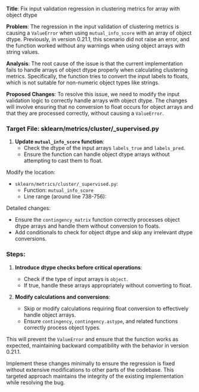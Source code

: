 **Title**: Fix input validation regression in clustering metrics for array with object dtype

**Problem**: The regression in the input validation of clustering metrics is causing a `ValueError` when using `mutual_info_score` with an array of object dtype. Previously, in version 0.21.1, this scenario did not raise an error, and the function worked without any warnings when using object arrays with string values.

**Analysis**: The root cause of the issue is that the current implementation fails to handle arrays of object dtype properly when calculating clustering metrics. Specifically, the function tries to convert the input labels to floats, which is not suitable for non-numeric object types like strings.

**Proposed Changes**: To resolve this issue, we need to modify the input validation logic to correctly handle arrays with object dtype. The changes will involve ensuring that no conversion to float occurs for object arrays and that they are processed correctly, without causing a `ValueError`.

### Target File: sklearn/metrics/cluster/_supervised.py

1. **Update `mutual_info_score` function**:
    - Check the dtype of the input arrays `labels_true` and `labels_pred`.
    - Ensure the function can handle object dtype arrays without attempting to cast them to float.

Modify the location:

- `sklearn/metrics/cluster/_supervised.py`:
  - Function: `mutual_info_score`
  - Line range (around line 738-756):

Detailed changes:
- Ensure the `contingency_matrix` function correctly processes object dtype arrays and handle them without conversion to floats.
- Add conditionals to check for object dtype and skip any irrelevant dtype conversions.

### Steps:
1. **Introduce dtype checks before critical operations**:
    - Check if the type of input arrays is `object`.
    - If true, handle these arrays appropriately without converting to float.

2. **Modify calculations and conversions**:
    - Skip or modify calculations requiring float conversion to effectively handle object arrays.
    - Ensure `contingency`, `contingency.astype`, and related functions correctly process object types.

This will prevent the `ValueError` and ensure that the function works as expected, maintaining backward compatibility with the behavior in version 0.21.1.

Implement these changes minimally to ensure the regression is fixed without extensive modifications to other parts of the codebase. This targeted approach maintains the integrity of the existing implementation while resolving the bug.

